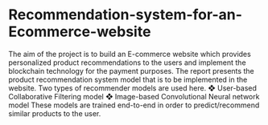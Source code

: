 # Recommendation-system-for-an-Ecommerce-website
The aim of the project is to build an E-commerce website which provides personalized product recommendations to the users and implement the blockchain technology for the payment purposes. The report presents the product recommendation system model that is to be implemented in the website. Two types of recommender models are used here. ❖ User-based Collaborative Filtering model ❖ Image-based Convolutional Neural network model These models are trained end-to-end in order to predict/recommend similar products to the user.
